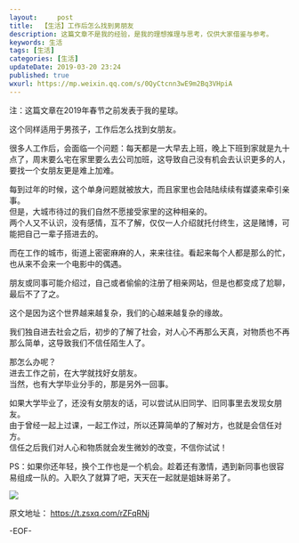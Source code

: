 ```yaml
---   
layout:     post  
title:  【生活】工作后怎么找到男朋友  
description: 这篇文章不是我的经验，是我的理想推理与思考，仅供大家借鉴与参考。  
keywords: 生活  
tags: [生活]    
categories: [生活]  
updateDate: 2019-03-20 23:24   
published: true 
wxurl: https://mp.weixin.qq.com/s/0QyCtcnn3wE9m2Bq3VHpiA  
---  
```



注：这篇文章在2019年春节之前发表于我的星球。  


这个同样适用于男孩子，工作后怎么找到女朋友。  


很多人工作后，会面临一个问题：每天都是一大早去上班，晚上下班到家就是九十点了，周末要么宅在家里要么去公司加班，这导致自己没有机会去认识更多的人，要找一个女朋友更是难上加难。  


每到过年的时候，这个单身问题就被放大，而且家里也会陆陆续续有媒婆来牵引亲事。  
但是，大城市待过的我们自然不愿接受家里的这种相亲的。  
两个人又不认识，没有感情，互不了解，仅仅一人介绍就托付终生，这是赌博，可能把自己一辈子搭进去的。  


而在工作的城市，街道上密密麻麻的人，来来往往。看起来每个人都是那么的忙，也从来不会来一个电影中的偶遇。  


朋友或同事可能介绍过，自己或者偷偷的注册了相亲网站，但是也都变成了尬聊，最后不了了之。  


这个是因为这个世界越来越复杂，我们的心越来越复杂的缘故。  


我们独自进去社会之后，初步的了解了社会，对人心不再那么天真，对物质也不再那么简单，这导致我们不信任陌生人了。  


那怎么办呢？  
进去工作之前，在大学就找好女朋友。  
当然，也有大学毕业分手的，那是另外一回事。  


如果大学毕业了，还没有女朋友的话，可以尝试从旧同学、旧同事里去发现女朋友。  
由于曾经一起上过课，一起工作过，所以还算简单的了解对方，也就是会信任对方。  
信任之后我们对人心和物质就会发生微妙的改变，不信你试试！  


PS：如果你还年轻，换个工作也是一个机会。趁着还有激情，遇到新同事也很容易组成一队的。入职久了就算了吧，天天在一起就是姐妹哥弟了。  


![](https://res2019.tiankonguse.com/images/2019/03/how-to-find-girl-frend.png)  


原文地址： https://t.zsxq.com/rZFqRNj  


-EOF-  


  
